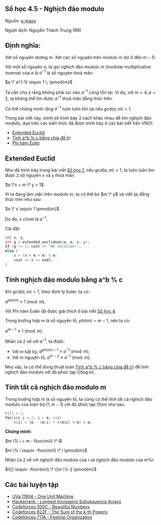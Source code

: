 ## Số học 4.5 - Nghịch đảo modulo

Nguồn: [e-maxx](https://e-maxx-eng.appspot.com/algebra/module-inverse.html)

Người dịch: Nguyễn Thành Trung (RR)



## Định nghĩa:

Xét số nguyên dương $m$. Xét các số nguyên trên modulo $m$ (từ 0 đến $m-1$).

Với một số nguyên $a$, ta gọi nghịch đảo modulo $m$ (modular multiplicative inverse) của $a$ là $a^{-1}$ là số nguyên thoả mãn:

$a \* a^{-1} \equiv 1 \; \pmod{m}$

Ta cần chú ý rằng không phải lúc nào $a^{-1}$ cũng tồn tại. Ví dụ, với $m = 4, a = 2$, ta không thể tìm được $a^{-1}$ thoả mãn đẳng thức trên.

Có thể chứng minh rằng $a^{-1}$ luôn luôn tồn tại nếu $gcd(a, m) = 1$.

Trong bài viết này, mình sẽ trình bày 2 cách khác nhau để tìm nghịch đảo modulo, dựa trên các kiến thức đã được trình bày ở các bài viết trên VNOI:

- [Extended Euclid](translate/he/So-hoc-Phan-1-Modulo-gcd)
- [Tính a^b % c bằng chia để trị](translate/he/Number-Theory-3)
- [Phi hàm Euler](translate/he/Number-Theory-4)

## Extended Euclid

Như đã trình bày trong bài viết [Số học 1](translate/he/So-hoc-Phan-1-Modulo-gcd), nếu $gcd(a, m) = 1$, ta luôn luôn tìm được 2 số nguyên x và y thoả mãn:

$a \*x + m \* y = 1$.

Vì ta đang làm việc trên modulo $m$, ta có thể bỏ $m \* y$ và viết lại đẳng thức trên như sau:

$a \* x \equiv 1 \pmod{m}$.

Do đó, $x$ chính là $a^{-1}$.

Cài đặt:

```cpp
int x, y;
int g = extended_euclidean(a, m, x, y);
if (g != 1) cout << "No solution!";
else {
    x = (x % m + m) % m;
    cout << x << endl;
}
```

## Tính nghịch đảo modulo bằng a^b % c

Khi $gcd(a, m) = 1$, theo định lý Euler, ta có:

$a^{phi(m)} \equiv 1 \pmod{m}$.

Với Phi hàm Euler đã được giải thích ở bài viết [Số học 4](translate/he/Number-Theory-4).

Trong trường hợp $m$ là số nguyên tố, $phi(m) = m - 1$, nên ta có:

$a^{m-1} \equiv 1 \pmod{m}$.

Nhân cả 2 vế với $a^{-1}$, ta được:

- Với $m$ bất kỳ, $a^{phi(m) - 1} \equiv a^{-1} \pmod{m}$,
- Với $m$ nguyên tố, $a^{m-2} \equiv a^{-1} \pmod{m}$.

Như vậy, ta có thể dùng thuật toán [Tính a^b % c bằng chia để trị](translate/he/Number-Theory-3) để tính nghịch đảo modulo với độ phức tạp $O(\log{m})$.

## Tính tất cả nghịch đảo modulo m

Trong trường hợp $m$ là số nguyên tố, ta cũng có thể tính tất cả nghịch đảo modulo của toàn bộ $[1, m-1]$ với độ phức tạp $O(m)$ như sau:

```cpp
r[1] = 1;
for(int i = 2; i < m; ++i)
    r[i] = (m - (m/i) * r[m%i] % m) % m;
```

**Chứng minh:**

$m \% i = m - floor(m/i) \* i$

$m \% i \equiv -floor(m/i) \* i \pmod{m}$

Nhân cả 2 vế với nghịch đảo modulo của $i$ và nghịch đảo modulo của $m \% i$:

$r[i] \equiv -floor(m/i) \* r[m \% i] \pmod{m}$

## Các bài luyện tập

*   [UVa 11904 - One Unit Machine](https://uva.onlinejudge.org/index.php?option=com_onlinejudge&Itemid=8&page=show_problem&problem=3055)
*   [Hackerrank - Longest Increasing Subsequence Arrays](https://www.hackerrank.com/contests/world-codesprint-5/challenges/longest-increasing-subsequence-arrays)
*   [Codeforces 300C - Beautiful Numbers](http://codeforces.com/problemset/problem/300/C)
*   [Codeforces 622F - The Sum of the k-th Powers](http://codeforces.com/problemset/problem/622/F)
*   [Codeforces 717A - Festival Organization](http://codeforces.com/problemset/problem/717/A)